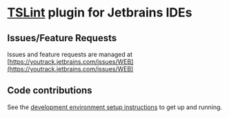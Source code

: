 # [TSLint](https://palantir.github.io/tslint/) plugin for Jetbrains IDEs



## Issues/Feature Requests
Issues and feature requests are managed at [https://youtrack.jetbrains.com/issues/WEB](https://youtrack.jetbrains.com/issues/WEB)

## Code contributions
See the [development environment setup instructions](developer_environment.md) to get up and running.

